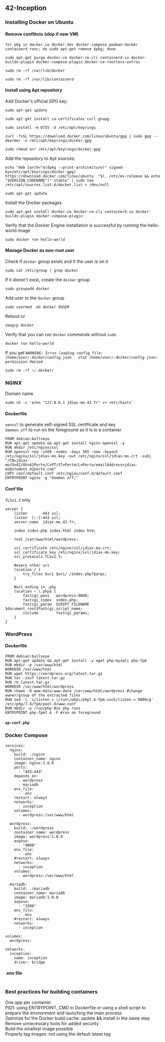 ## 42-Inception
### Installing Docker on Ubuntu
#### Remove conflitcts (skip if new VM)
```
for pkg in docker.io docker-doc docker-compose podman-docker containerd runc; do sudo apt-get remove $pkg; done
```
```
sudo apt-get purge docker-ce docker-ce-cli containerd.io docker-buildx-plugin docker-compose-plugin docker-ce-rootless-extras
```
```
sudo rm -rf /var/lib/docker
```
```
sudo rm -rf /var/lib/containerd
```
#### Install using Apt repository
Add Docker's official GPG key:
```
sudo apt-get update
```
```
sudo apt-get install ca-certificates curl gnupg
```
```
sudo install -m 0755 -d /etc/apt/keyrings
```
```
curl -fsSL https://download.docker.com/linux/ubuntu/gpg | sudo gpg --dearmor -o /etc/apt/keyrings/docker.gpg
```
```
sudo chmod a+r /etc/apt/keyrings/docker.gpg
```
Add the repository to Apt sources:
```
echo "deb [arch="$(dpkg --print-architecture)" signed-by=/etc/apt/keyrings/docker.gpg] https://download.docker.com/linux/ubuntu  "$(. /etc/os-release && echo "$VERSION_CODENAME")" stable" | sudo tee /etc/apt/sources.list.d/docker.list > /dev/null
```
```
sudo apt-get update
```
Install the Docker packages
```
sudo apt-get install docker-ce docker-ce-cli containerd.io docker-buildx-plugin docker-compose-plugin
```
Verify that the Docker Engine installation is successful by running the hello-world image
```
sudo docker run hello-world
```
#### Manage Docker as non-root user
Check if ```docker``` group exists and if the user is on it
```
sudo cat /etc/group | grep docker
```
If it doesn't exist, create the ```docker``` group
```
sudo groupadd docker
```
Add user to the ```docker``` group
```
sudo usermod -aG docker $USER
```
Reboot or 
```
newgrp docker
```
Verify that you can run ```docker``` commands without ```sudo```
```
docker run hello-world
```
If you get ```WARNING: Error loading config file: /home/user/.docker/config.json -
stat /home/user/.docker/config.json: permission denied```
```
sudo rm -rf ~/.docker/
```
### NGINX
Domain name
```
sudo sh -c 'echo "127.0.0.1 jdias-mo.42.fr" >> /etc/hosts'
```
#### Dockerfile
```oenssl``` to generate self-signed SSL certificate and key<br>
```daemon off``` to run on the foreground as it is in a container
```
FROM debian:bullseye
RUN apt-get update && apt-get install nginx openssl -y
RUN mkdir /etc/nginx/ssl
RUN openssl req -x509 -nodes -days 365 -new -keyout /etc/nginx/ssl/jdias-mo.key -out /etc/nginx/ssl/jdias-mo.crt -subj "/CN=jdias-mo/O=42/OU=42Porto/C=PT/ST=Porto/L=Porto/emailAddress=jdias-mo@student.42porto.com"
COPY conf/default.conf /etc/nginx/conf.d/default.conf
ENTRYPOINT nginx -g "daemon off;"
```
#### Conf file
```TLSv1.3``` only
```
server {
    listen       443 ssl;
    listen  [::]:443 ssl;
    server_name  jdias-mo.42.fr;

    index index.php index.html index.htm;

    root /var/www/html/wordpress;

    ssl_certificate /etc/nginx/ssl/jdias-mo.crt;
    ssl_certificate_key /etc/nginx/ssl/jdias-mo.key;
    ssl_protocols TLSv1.3;

    #every other uri
    location / {
        try_files $uri $uri/ /index.php?$args;
    }

    #uri ending in .php
    location ~ \.php$ {
        fastcgi_pass   wordpress:9000;
        fastcgi_index  index.php;
        fastcgi_param  SCRIPT_FILENAME  $document_root$fastcgi_script_name;
        include        fastcgi_params;
    }
}
```
### WordPress
#### Dockerfile
```
FROM debian:bullseye
RUN apt-get update && apt-get install -y wget php-mysqli php-fpm
RUN mkdir -p /var/www/html
WORKDIR /var/www/html
RUN wget https://wordpress.org/latest.tar.gz
RUN tar -zxvf latest.tar.gz
RUN rm latest.tar.gz
WORKDIR /var/www/html/wordpress
RUN chown -R www-data:www-data /var/www/html/wordpress #change owner/group of the extracted files
RUN sed -i 's/listen = \/run\/php\/php7.4-fpm.sock/listen = 9000/g' /etc/php/7.4/fpm/pool.d/www.conf
RUN mkdir -p /run/php #so php runs
ENTRYPOINT php-fpm7.4 -F #run on foreground
```
#### ```wp-conf.php```
### Docker Compose
```
services:
  nginx:
    build: ./nginx
    container_name: nginx
    image: nginx:1.0.0
    ports:
      - "443:443"
    depends_on:
      - wordpress
      - mariadb
    env_file:
      - .env
    restart: always
    networks:
      - inception
    volumes:
      - wordpress:/var/www/html

  wordpress:
    build: ./wordpress
    container_name: wordpress
    image: wordpress:1.0.0
    expose:
      - "9000"
    env_file:
      - .env
    #restart: always
    networks:
      - inception
    volumes:
      - wordpress:/var/www/html

  mariadb:
    build: ./mariadb
    container_name: mariadb
    image: mariadb:1.0.0
    expose:
      - "3306"
    env_file:
      - .env
    #restart: always
    networks:
      - inception

volumes:
  wordpress:

networks:
  inception:
    name: inception
    driver: bridge
```
#### .env file
```

```
### Best practices for building containers
One app per container<br>
PID1: using ENTRYPOINT, CMD in Dockerfile or using a shell script to prepare the environment and launching the main process<br>
Optimize for the Docker build cache: update && install in the same step<br>
Remove unnecessary tools for added security<br>
Build the smallest image possible<br>
Properly tag images: not using the default latest tag
